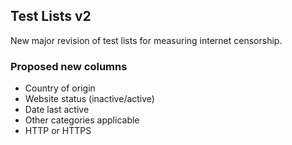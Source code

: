 ## Test Lists v2

New major revision of test lists for measuring internet censorship.

### Proposed new columns

* Country of origin
* Website status (inactive/active)
* Date last active
* Other categories applicable
* HTTP or HTTPS

